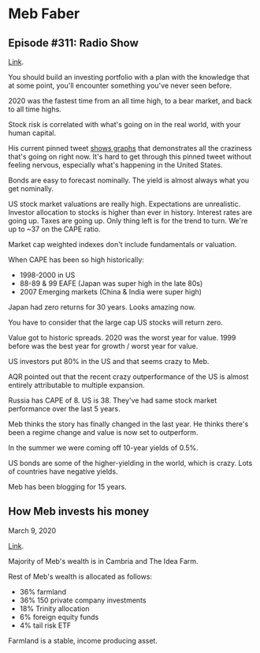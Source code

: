 # Meb Faber

## Episode #311: Radio Show

[Link](https://mebfaber.com/2021/05/14/e311-radio-show/).

You should build an investing portfolio with a plan with the knowledge that at some point, you'll encounter something you've never seen before.

2020 was the fastest time from an all time high, to a bear market, and back to all time highs.

Stock risk is correlated with what's going on in the real world, with your human capital.

His current pinned tweet [shows graphs](https://twitter.com/MebFaber/status/1357385747825790976) that demonstrates all the craziness that's going on right now.  It's hard to get through this pinned tweet without feeling nervous, especially what's happening in the United States.

Bonds are easy to forecast nominally.  The yield is almost always what you get nominally.

US stock market valuations are really high.  Expectations are unrealistic.  Investor allocation to stocks is higher than ever in history.  Interest rates are going up.  Taxes are going up.  Only thing left is for the trend to turn.  We're up to ~37 on the CAPE ratio.

Market cap weighted indexes don't include fundamentals or valuation.

When CAPE has been so high historically:

* 1998-2000 in US
* 88-89 & 99 EAFE (Japan was super high in the late 80s)
* 2007 Emerging markets (China & India were super high)

Japan had zero returns for 30 years.  Looks amazing now.

You have to consider that the large cap US stocks will return zero.

Value got to historic spreads.  2020 was the worst year for value.  1999 before was the best year for growth / worst year for value.

US investors put 80% in the US and that seems crazy to Meb.

AQR pointed out that the recent crazy outperformance of the US is almost entirely attributable to multiple expansion.

Russia has CAPE of 8.  US is 38.  They've had same stock market performance over the last 5 years.

Meb thinks the story has finally changed in the last year.  He thinks there's been a regime change and value is now set to outperform.

In the summer we were coming off 10-year yields of 0.5%.

US bonds are some of the higher-yielding in the world, which is crazy.  Lots of countries have negative yields.

Meb has been blogging for 15 years.

## How Meb invests his money

March 9, 2020

[Link](https://mebfaber.com/2020/03/09/how-i-invest-my-money-2/).

Majority of Meb's wealth is in Cambria and The Idea Farm.

Rest of Meb's wealth is allocated as follows:

* 36% farmland
* 36% 150 private company investments
* 18% Trinity allocation
* 6% foreign equity funds
* 4% tail risk ETF

Farmland is a stable, income producing asset.

